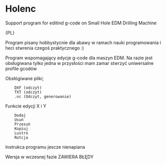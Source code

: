 # Holenc
Support program for editind g-code on Small Hole EDM Drilling Machine 

{PL}

Program pisany hobbystycnie dla abawy w ramach nauki programowania i heci stwrenia czegoś praktycznego :)

Program wspomagający edycje g-code dla maszyn EDM.
Na razie jest obsługiwana tylko jedna w przysłości mam zamar stwrzyć uniwersalne profile gcodów

Obsłógiwane pliki;

        DXF (odczyt)
        TXT (odczyt)
        .nc (Odczyt, generowanie)
        
Funkcie edycji X i Y 
        
        Dodaj 
        Usuń
        Przesuń
        Kopiuj
        Lustro
        Rotcja 
        
        
Instrukca programu jescze nienapiana 

Wersja w wczesnej fazie ZAWIERA BŁĘDY 
